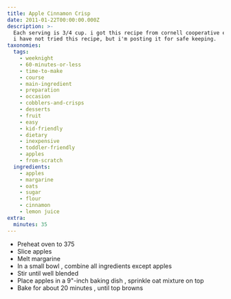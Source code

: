 ```yaml
---
title: Apple Cinnamon Crisp
date: 2011-01-22T00:00:00.000Z
description: >-
  Each serving is 3/4 cup. i got this recipe from cornell cooperative extension.
  i have not tried this recipe, but i'm posting it for safe keeping.
taxonomies:
  tags:
    - weeknight
    - 60-minutes-or-less
    - time-to-make
    - course
    - main-ingredient
    - preparation
    - occasion
    - cobblers-and-crisps
    - desserts
    - fruit
    - easy
    - kid-friendly
    - dietary
    - inexpensive
    - toddler-friendly
    - apples
    - from-scratch
  ingredients:
    - apples
    - margarine
    - oats
    - sugar
    - flour
    - cinnamon
    - lemon juice
extra:
  minutes: 35
---
```

 - Preheat oven to 375
 - Slice apples
 - Melt margarine
 - In a small bowl , combine all ingredients except apples
 - Stir until well blended
 - Place apples in a 9"-inch baking dish , sprinkle oat mixture on top
 - Bake for about 20 minutes , until top browns
